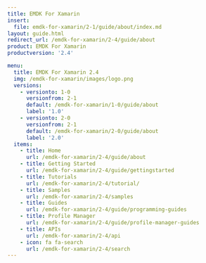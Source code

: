 ```yaml
---
title: EMDK For Xamarin
insert:
  file: emdk-for-xamarin/2-1/guide/about/index.md
layout: guide.html
redirect_url: /emdk-for-xamarin/2-4/guide/about
product: EMDK For Xamarin
productversion: '2.4'

menu:
  title: EMDK For Xamarin 2.4
  img: /emdk-for-xamarin/images/logo.png
  versions:
    - versionto: 1-0
      versionfrom: 2-1
      default: /emdk-for-xamarin/1-0/guide/about
      label: '1.0'
    - versionto: 2-0
      versionfrom: 2-1
      default: /emdk-for-xamarin/2-0/guide/about
      label: '2.0'
  items:
    - title: Home
      url: /emdk-for-xamarin/2-4/guide/about
    - title: Getting Started
      url: /emdk-for-xamarin/2-4/guide/gettingstarted
    - title: Tutorials
      url: /emdk-for-xamarin/2-4/tutorial/
    - title: Samples
      url: /emdk-for-xamarin/2-4/samples
    - title: Guides
      url: /emdk-for-xamarin/2-4/guide/programming-guides
    - title: Profile Manager
      url: /emdk-for-xamarin/2-4/guide/profile-manager-guides
    - title: APIs
      url: /emdk-for-xamarin/2-4/api
    - icon: fa fa-search
      url: /emdk-for-xamarin/2-4/search
---
```

